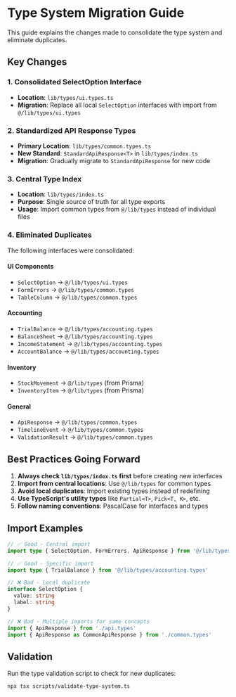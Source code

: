 
# Type System Migration Guide

This guide explains the changes made to consolidate the type system and eliminate duplicates.

## Key Changes

### 1. Consolidated SelectOption Interface
- **Location**: `lib/types/ui.types.ts`
- **Migration**: Replace all local `SelectOption` interfaces with import from `@/lib/types/ui.types`

### 2. Standardized API Response Types
- **Primary Location**: `lib/types/common.types.ts`
- **New Standard**: `StandardApiResponse<T>` in `lib/types/index.ts`
- **Migration**: Gradually migrate to `StandardApiResponse` for new code

### 3. Central Type Index
- **Location**: `lib/types/index.ts`
- **Purpose**: Single source of truth for all type exports
- **Usage**: Import common types from `@/lib/types` instead of individual files

### 4. Eliminated Duplicates

The following interfaces were consolidated:

#### UI Components
- `SelectOption` → `@/lib/types/ui.types`
- `FormErrors` → `@/lib/types/common.types`
- `TableColumn` → `@/lib/types/common.types`

#### Accounting
- `TrialBalance` → `@/lib/types/accounting.types`
- `BalanceSheet` → `@/lib/types/accounting.types`
- `IncomeStatement` → `@/lib/types/accounting.types`
- `AccountBalance` → `@/lib/types/accounting.types`

#### Inventory
- `StockMovement` → `@/lib/types` (from Prisma)
- `InventoryItem` → `@/lib/types` (from Prisma)

#### General
- `ApiResponse` → `@/lib/types/common.types`
- `TimelineEvent` → `@/lib/types/common.types`
- `ValidationResult` → `@/lib/types/common.types`

## Best Practices Going Forward

1. **Always check `lib/types/index.ts` first** before creating new interfaces
2. **Import from central locations**: Use `@/lib/types` for common types
3. **Avoid local duplicates**: Import existing types instead of redefining
4. **Use TypeScript's utility types** like `Partial<T>`, `Pick<T, K>`, etc.
5. **Follow naming conventions**: PascalCase for interfaces and types

## Import Examples

```typescript
// ✅ Good - Central import
import type { SelectOption, FormErrors, ApiResponse } from '@/lib/types'

// ✅ Good - Specific import
import type { TrialBalance } from '@/lib/types/accounting.types'

// ❌ Bad - Local duplicate
interface SelectOption {
  value: string
  label: string
}

// ❌ Bad - Multiple imports for same concepts
import { ApiResponse } from './api.types'
import { ApiResponse as CommonApiResponse } from './common.types'
```

## Validation

Run the type validation script to check for new duplicates:

```bash
npx tsx scripts/validate-type-system.ts
```
